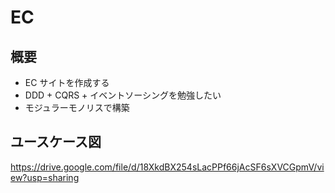 # EC
## 概要
- EC サイトを作成する
- DDD + CQRS + イベントソーシングを勉強したい
- モジュラーモノリスで構築

## ユースケース図
https://drive.google.com/file/d/18XkdBX254sLacPPf66jAcSF6sXVCGpmV/view?usp=sharing

